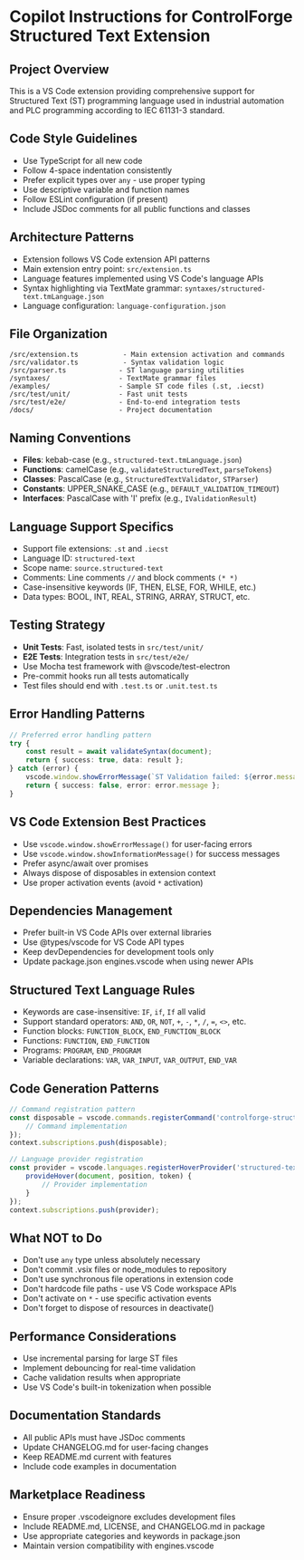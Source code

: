 # Copilot Instructions for ControlForge Structured Text Extension

## Project Overview
This is a VS Code extension providing comprehensive support for Structured Text (ST) programming language used in industrial automation and PLC programming according to IEC 61131-3 standard.

## Code Style Guidelines
- Use TypeScript for all new code
- Follow 4-space indentation consistently
- Prefer explicit types over `any` - use proper typing
- Use descriptive variable and function names
- Follow ESLint configuration (if present)
- Include JSDoc comments for all public functions and classes

## Architecture Patterns
- Extension follows VS Code extension API patterns
- Main extension entry point: `src/extension.ts`
- Language features implemented using VS Code's language APIs
- Syntax highlighting via TextMate grammar: `syntaxes/structured-text.tmLanguage.json`
- Language configuration: `language-configuration.json`

## File Organization
```
/src/extension.ts           - Main extension activation and commands
/src/validator.ts           - Syntax validation logic
/src/parser.ts             - ST language parsing utilities
/syntaxes/                 - TextMate grammar files
/examples/                 - Sample ST code files (.st, .iecst)
/src/test/unit/            - Fast unit tests
/src/test/e2e/             - End-to-end integration tests
/docs/                     - Project documentation
```

## Naming Conventions
- **Files**: kebab-case (e.g., `structured-text.tmLanguage.json`)
- **Functions**: camelCase (e.g., `validateStructuredText`, `parseTokens`)
- **Classes**: PascalCase (e.g., `StructuredTextValidator`, `STParser`)
- **Constants**: UPPER_SNAKE_CASE (e.g., `DEFAULT_VALIDATION_TIMEOUT`)
- **Interfaces**: PascalCase with 'I' prefix (e.g., `IValidationResult`)

## Language Support Specifics
- Support file extensions: `.st` and `.iecst`
- Language ID: `structured-text`
- Scope name: `source.structured-text`
- Comments: Line comments `//` and block comments `(* *)`
- Case-insensitive keywords (IF, THEN, ELSE, FOR, WHILE, etc.)
- Data types: BOOL, INT, REAL, STRING, ARRAY, STRUCT, etc.

## Testing Strategy
- **Unit Tests**: Fast, isolated tests in `src/test/unit/`
- **E2E Tests**: Integration tests in `src/test/e2e/`
- Use Mocha test framework with @vscode/test-electron
- Pre-commit hooks run all tests automatically
- Test files should end with `.test.ts` or `.unit.test.ts`

## Error Handling Patterns
```typescript
// Preferred error handling pattern
try {
    const result = await validateSyntax(document);
    return { success: true, data: result };
} catch (error) {
    vscode.window.showErrorMessage(`ST Validation failed: ${error.message}`);
    return { success: false, error: error.message };
}
```

## VS Code Extension Best Practices
- Use `vscode.window.showErrorMessage()` for user-facing errors
- Use `vscode.window.showInformationMessage()` for success messages
- Prefer async/await over promises
- Always dispose of disposables in extension context
- Use proper activation events (avoid `*` activation)

## Dependencies Management
- Prefer built-in VS Code APIs over external libraries
- Use @types/vscode for VS Code API types
- Keep devDependencies for development tools only
- Update package.json engines.vscode when using newer APIs

## Structured Text Language Rules
- Keywords are case-insensitive: `IF`, `if`, `If` all valid
- Support standard operators: `AND`, `OR`, `NOT`, `+`, `-`, `*`, `/`, `=`, `<>`, etc.
- Function blocks: `FUNCTION_BLOCK`, `END_FUNCTION_BLOCK`
- Functions: `FUNCTION`, `END_FUNCTION`
- Programs: `PROGRAM`, `END_PROGRAM`
- Variable declarations: `VAR`, `VAR_INPUT`, `VAR_OUTPUT`, `END_VAR`

## Code Generation Patterns
```typescript
// Command registration pattern
const disposable = vscode.commands.registerCommand('controlforge-structured-text.validateSyntax', () => {
    // Command implementation
});
context.subscriptions.push(disposable);

// Language provider registration
const provider = vscode.languages.registerHoverProvider('structured-text', {
    provideHover(document, position, token) {
        // Provider implementation
    }
});
context.subscriptions.push(provider);
```

## What NOT to Do
- Don't use `any` type unless absolutely necessary
- Don't commit .vsix files or node_modules to repository
- Don't use synchronous file operations in extension code
- Don't hardcode file paths - use VS Code workspace APIs
- Don't activate on `*` - use specific activation events
- Don't forget to dispose of resources in deactivate()

## Performance Considerations
- Use incremental parsing for large ST files
- Implement debouncing for real-time validation
- Cache validation results when appropriate
- Use VS Code's built-in tokenization when possible

## Documentation Standards
- All public APIs must have JSDoc comments
- Update CHANGELOG.md for user-facing changes
- Keep README.md current with features
- Include code examples in documentation

## Marketplace Readiness
- Ensure proper .vscodeignore excludes development files
- Include README.md, LICENSE, and CHANGELOG.md in package
- Use appropriate categories and keywords in package.json
- Maintain version compatibility with engines.vscode
